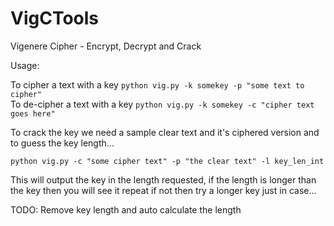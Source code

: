 # VigCTools
Vigenere Cipher - Encrypt, Decrypt and Crack

Usage: 

To cipher a text with a key `python vig.py -k somekey -p "some text to cipher"`<br />
To de-cipher a text with a key `python vig.py -k somekey -c "cipher text goes here"`

To crack the key we need a sample clear text and it's ciphered version and to guess the key length...

`python vig.py -c "some cipher text" -p "the clear text" -l key_len_int`

This will output the key in the length requested, if the length is longer than the key then you will see it repeat if not then try a longer key just in case...

TODO: Remove key length and auto calculate the length
